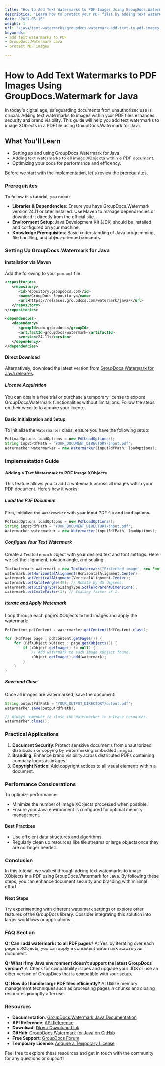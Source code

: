 ```yaml
---
title: "How to Add Text Watermarks to PDF Images Using GroupDocs.Watermark for Java"
description: "Learn how to protect your PDF files by adding text watermarks to images in a PDF document using GroupDocs.Watermark for Java."
date: "2025-05-15"
weight: 1
url: "/java/text-watermarks/groupdocs-watermark-add-text-to-pdf-images-java/"
keywords:
- add text watermarks to PDF
- GroupDocs.Watermark Java
- protect PDF images

---
```



# How to Add Text Watermarks to PDF Images Using GroupDocs.Watermark for Java

In today's digital age, safeguarding documents from unauthorized use is crucial. Adding text watermarks to images within your PDF files enhances security and brand visibility. This guide will help you add text watermarks to image XObjects in a PDF file using GroupDocs.Watermark for Java.

## What You'll Learn
- Setting up and using GroupDocs.Watermark for Java.
- Adding text watermarks to all image XObjects within a PDF document.
- Optimizing your code for performance and efficiency.

Before we start with the implementation, let's review the prerequisites.

### Prerequisites
To follow this tutorial, you need:
- **Libraries & Dependencies**: Ensure you have GroupDocs.Watermark version 24.11 or later installed. Use Maven to manage dependencies or download it directly from the official site.
- **Environment Setup**: Java Development Kit (JDK) should be installed and configured on your machine.
- **Knowledge Prerequisites**: Basic understanding of Java programming, file handling, and object-oriented concepts.

### Setting Up GroupDocs.Watermark for Java

#### Installation via Maven
Add the following to your `pom.xml` file:

```xml
<repositories>
   <repository>
      <id>repository.groupdocs.com</id>
      <name>GroupDocs Repository</name>
      <url>https://releases.groupdocs.com/watermark/java/</url>
   </repository>
</repositories>

<dependencies>
   <dependency>
      <groupId>com.groupdocs</groupId>
      <artifactId>groupdocs-watermark</artifactId>
      <version>24.11</version>
   </dependency>
</dependencies>
```

#### Direct Download
Alternatively, download the latest version from [GroupDocs.Watermark for Java releases](https://releases.groupdocs.com/watermark/java/).

##### License Acquisition
You can obtain a free trial or purchase a temporary license to explore GroupDocs.Watermark functionalities without limitations. Follow the steps on their website to acquire your license.

#### Basic Initialization and Setup
To initialize the `Watermarker` class, ensure you have the following setup:

```java
PdfLoadOptions loadOptions = new PdfLoadOptions();
String inputPdfPath = "YOUR_DOCUMENT_DIRECTORY/input.pdf";
Watermarker watermarker = new Watermarker(inputPdfPath, loadOptions);
```

### Implementation Guide

#### Adding a Text Watermark to PDF Image XObjects
This feature allows you to add a watermark across all images within your PDF document. Here’s how it works:

##### Load the PDF Document
First, initialize the `Watermarker` with your input PDF file and load options.

```java
PdfLoadOptions loadOptions = new PdfLoadOptions();
String inputPdfPath = "YOUR_DOCUMENT_DIRECTORY/input.pdf";
Watermarker watermarker = new Watermarker(inputPdfPath, loadOptions);
```

##### Configure Your Text Watermark
Create a `TextWatermark` object with your desired text and font settings. Here we set the alignment, rotation angle, and scaling:

```java
TextWatermark watermark = new TextWatermark("Protected image", new Font("Arial", 8));
watermark.setHorizontalAlignment(HorizontalAlignment.Center);
watermark.setVerticalAlignment(VerticalAlignment.Center);
watermark.setRotateAngle(45); // Rotate by 45 degrees.
watermark.setSizingType(SizingType.ScaleToParentDimensions); 
watermark.setScaleFactor(1); // Scaling factor of 1.
```

##### Iterate and Apply Watermark
Loop through each page's XObjects to find images and apply the watermark:

```java
PdfContent pdfContent = watermarker.getContent(PdfContent.class);

for (PdfPage page : pdfContent.getPages()) {
    for (PdfXObject xObject : page.getXObjects()) {
        if (xObject.getImage() != null) {
            // Add watermark to each image XObject found.
            xObject.getImage().add(watermark);
        }
    }
}
```

##### Save and Close
Once all images are watermarked, save the document:

```java
String outputPdfPath = "YOUR_OUTPUT_DIRECTORY/output.pdf";
watermarker.save(outputPdfPath);

// Always remember to close the Watermarker to release resources.
watermarker.close();
```

### Practical Applications
1. **Document Security**: Protect sensitive documents from unauthorized distribution or copying by watermarking embedded images.
2. **Branding**: Enhance brand visibility across distributed PDFs containing company logos as images.
3. **Copyright Notice**: Add copyright notices to all visual elements within a document.

### Performance Considerations
To optimize performance:
- Minimize the number of image XObjects processed when possible.
- Ensure your Java environment is configured for optimal memory management.

#### Best Practices
- Use efficient data structures and algorithms.
- Regularly clean up resources like file streams or large objects once they are no longer needed.

### Conclusion
In this tutorial, we walked through adding text watermarks to image XObjects in a PDF using GroupDocs.Watermark for Java. By following these steps, you can enhance document security and branding with minimal effort.

#### Next Steps
Try experimenting with different watermark settings or explore other features of the GroupDocs library. Consider integrating this solution into larger workflows or applications.

### FAQ Section
**Q: Can I add watermarks to all PDF pages?**
A: Yes, by iterating over each page's XObjects, you can apply a consistent watermark across your document.

**Q: What if my Java environment doesn't support the latest GroupDocs version?**
A: Check for compatibility issues and upgrade your JDK or use an older version of GroupDocs that is compatible with your setup.

**Q: How do I handle large PDF files efficiently?**
A: Utilize memory management techniques such as processing pages in chunks and closing resources promptly after use.

### Resources
- **Documentation**: [GroupDocs.Watermark Java Documentation](https://docs.groupdocs.com/watermark/java/)
- **API Reference**: [API Reference](https://reference.groupdocs.com/watermark/java)
- **Download**: [Direct Download Link](https://releases.groupdocs.com/watermark/java/)
- **GitHub**: [GroupDocs.Watermark for Java on GitHub](https://github.com/groupdocs-watermark/GroupDocs.Watermark-for-Java)
- **Free Support**: [GroupDocs Forum](https://forum.groupdocs.com/c/watermark/10)
- **Temporary License**: [Acquire a Temporary License](https://purchase.groupdocs.com/temporary-license/) 

Feel free to explore these resources and get in touch with the community for any questions or support!
